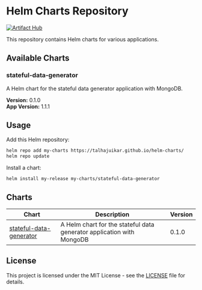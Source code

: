 # Helm Charts Repository

[![Artifact Hub](https://img.shields.io/endpoint?url=https://artifacthub.io/badge/repository/talhajuikar-helm-charts)](https://artifacthub.io/packages/search?repo=talhajuikar-helm-charts)

This repository contains Helm charts for various applications.

## Available Charts

### stateful-data-generator

A Helm chart for the stateful data generator application with MongoDB.

**Version:** 0.1.0  
**App Version:** 1.1.1

## Usage

Add this Helm repository:

```bash
helm repo add my-charts https://talhajuikar.github.io/helm-charts/
helm repo update
```

Install a chart:

```bash
helm install my-release my-charts/stateful-data-generator
```

## Charts

| Chart | Description | Version |
|-------|-------------|---------|
| [stateful-data-generator](./stateful-data-generator/) | A Helm chart for the stateful data generator application with MongoDB | 0.1.0 |

## License

This project is licensed under the MIT License - see the [LICENSE](LICENSE) file for details.
